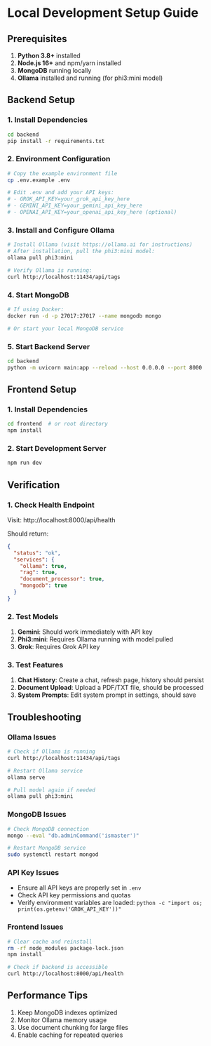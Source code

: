 
# Local Development Setup Guide

## Prerequisites
1. **Python 3.8+** installed
2. **Node.js 16+** and npm/yarn installed
3. **MongoDB** running locally
4. **Ollama** installed and running (for phi3:mini model)

## Backend Setup

### 1. Install Dependencies
```bash
cd backend
pip install -r requirements.txt
```

### 2. Environment Configuration
```bash
# Copy the example environment file
cp .env.example .env

# Edit .env and add your API keys:
# - GROK_API_KEY=your_grok_api_key_here
# - GEMINI_API_KEY=your_gemini_api_key_here
# - OPENAI_API_KEY=your_openai_api_key_here (optional)
```

### 3. Install and Configure Ollama
```bash
# Install Ollama (visit https://ollama.ai for instructions)
# After installation, pull the phi3:mini model:
ollama pull phi3:mini

# Verify Ollama is running:
curl http://localhost:11434/api/tags
```

### 4. Start MongoDB
```bash
# If using Docker:
docker run -d -p 27017:27017 --name mongodb mongo

# Or start your local MongoDB service
```

### 5. Start Backend Server
```bash
cd backend
python -m uvicorn main:app --reload --host 0.0.0.0 --port 8000
```

## Frontend Setup

### 1. Install Dependencies
```bash
cd frontend  # or root directory
npm install
```

### 2. Start Development Server
```bash
npm run dev
```

## Verification

### 1. Check Health Endpoint
Visit: http://localhost:8000/api/health

Should return:
```json
{
  "status": "ok",
  "services": {
    "ollama": true,
    "rag": true,
    "document_processor": true,
    "mongodb": true
  }
}
```

### 2. Test Models
1. **Gemini**: Should work immediately with API key
2. **Phi3:mini**: Requires Ollama running with model pulled
3. **Grok**: Requires Grok API key

### 3. Test Features
1. **Chat History**: Create a chat, refresh page, history should persist
2. **Document Upload**: Upload a PDF/TXT file, should be processed
3. **System Prompts**: Edit system prompt in settings, should save

## Troubleshooting

### Ollama Issues
```bash
# Check if Ollama is running
curl http://localhost:11434/api/tags

# Restart Ollama service
ollama serve

# Pull model again if needed
ollama pull phi3:mini
```

### MongoDB Issues
```bash
# Check MongoDB connection
mongo --eval "db.adminCommand('ismaster')"

# Restart MongoDB service
sudo systemctl restart mongod
```

### API Key Issues
- Ensure all API keys are properly set in `.env`
- Check API key permissions and quotas
- Verify environment variables are loaded: `python -c "import os; print(os.getenv('GROK_API_KEY'))"`

### Frontend Issues
```bash
# Clear cache and reinstall
rm -rf node_modules package-lock.json
npm install

# Check if backend is accessible
curl http://localhost:8000/api/health
```

## Performance Tips
1. Keep MongoDB indexes optimized
2. Monitor Ollama memory usage
3. Use document chunking for large files
4. Enable caching for repeated queries
